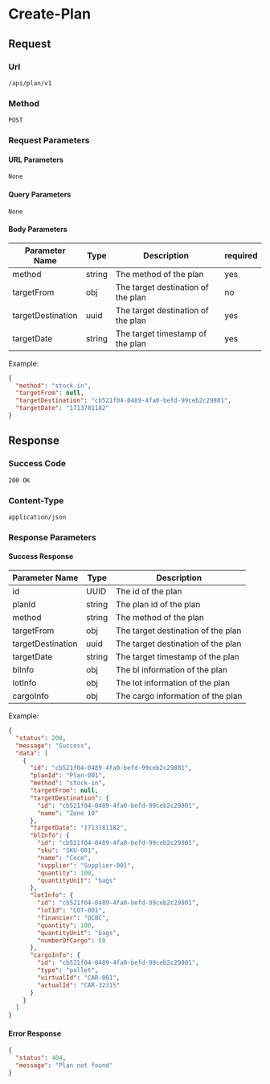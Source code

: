 # Create-Plan

## Request

### Url

`/api/plan/v1`

### Method

`POST`

### Request Parameters

#### URL Parameters

`None`

#### Query Parameters

`None`

#### Body Parameters

| Parameter Name    | Type   | Description                        | required |
|-------------------|--------|------------------------------------|----------|
| method            | string | The method of the plan             | yes      |
| targetFrom        | obj    | The target destination of the plan | no       |
| targetDestination | uuid   | The target destination of the plan | yes      |
| targetDate        | string | The target timestamp of the plan   | yes      |

Example:

```json
{
  "method": "stock-in",
  "targetFrom": null,
  "targetDestination": "cb521f04-0489-4fa0-befd-99ceb2c29801",
  "targetDate": "1713781182"
}
```

## Response

### Success Code

`200 OK`

### Content-Type

`application/json`

### Response Parameters

#### Success Response

| Parameter Name    | Type   | Description                        |
|-------------------|--------|------------------------------------|
| id                | UUID   | The id of the plan                 |
| planId            | string | The plan id of the plan            |
| method            | string | The method of the plan             |
| targetFrom        | obj    | The target destination of the plan |
| targetDestination | uuid   | The target destination of the plan |
| targetDate        | string | The target timestamp of the plan   |
| blInfo            | obj    | The bl information of the plan     |
| lotInfo           | obj    | The lot information of the plan    |
| cargoInfo         | obj    | The cargo information of the plan  |

Example:

```json
{
  "status": 200,
  "message": "Success",
  "data": [
    {
      "id": "cb521f04-0489-4fa0-befd-99ceb2c29801",
      "planId": "Plan-001",
      "method": "stock-in",
      "targetFrom": null,
      "targetDestination": {
        "id": "cb521f04-0489-4fa0-befd-99ceb2c29801",
        "name": "Zone 10"
      },
      "targetDate": "1713781182",
      "blInfo": {
        "id": "cb521f04-0489-4fa0-befd-99ceb2c29801",
        "sku": "SKU-001",
        "name": "Coco",
        "supplier": "Supplier-001",
        "quantity": 100,
        "quantityUnit": "bags"
      },
      "lotInfo": {
        "id": "cb521f04-0489-4fa0-befd-99ceb2c29801",
        "lotId": "LOT-001",
        "financier": "OCBC",
        "quantity": 100,
        "quantityUnit": "bags",
        "numberOfCargo": 50
      },
      "cargoInfo": {
        "id": "cb521f04-0489-4fa0-befd-99ceb2c29801",
        "type": "pallet",
        "virtualId": "CAR-001",
        "actualId": "CAR-32315"
      }
    }
  ]
}
```

#### Error Response

```json
{
  "status": 404,
  "message": "Plan not found"
}
```